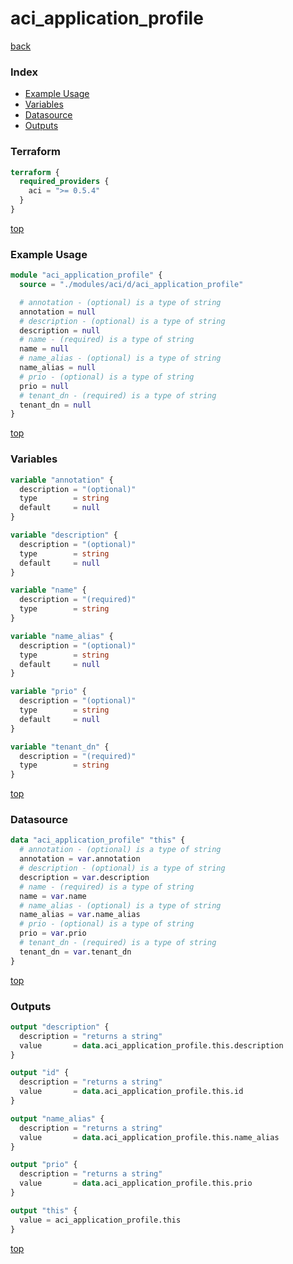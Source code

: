 # aci_application_profile

[back](../aci.md)

### Index

- [Example Usage](#example-usage)
- [Variables](#variables)
- [Datasource](#datasource)
- [Outputs](#outputs)

### Terraform

```terraform
terraform {
  required_providers {
    aci = ">= 0.5.4"
  }
}
```

[top](#index)

### Example Usage

```terraform
module "aci_application_profile" {
  source = "./modules/aci/d/aci_application_profile"

  # annotation - (optional) is a type of string
  annotation = null
  # description - (optional) is a type of string
  description = null
  # name - (required) is a type of string
  name = null
  # name_alias - (optional) is a type of string
  name_alias = null
  # prio - (optional) is a type of string
  prio = null
  # tenant_dn - (required) is a type of string
  tenant_dn = null
}
```

[top](#index)

### Variables

```terraform
variable "annotation" {
  description = "(optional)"
  type        = string
  default     = null
}

variable "description" {
  description = "(optional)"
  type        = string
  default     = null
}

variable "name" {
  description = "(required)"
  type        = string
}

variable "name_alias" {
  description = "(optional)"
  type        = string
  default     = null
}

variable "prio" {
  description = "(optional)"
  type        = string
  default     = null
}

variable "tenant_dn" {
  description = "(required)"
  type        = string
}
```

[top](#index)

### Datasource

```terraform
data "aci_application_profile" "this" {
  # annotation - (optional) is a type of string
  annotation = var.annotation
  # description - (optional) is a type of string
  description = var.description
  # name - (required) is a type of string
  name = var.name
  # name_alias - (optional) is a type of string
  name_alias = var.name_alias
  # prio - (optional) is a type of string
  prio = var.prio
  # tenant_dn - (required) is a type of string
  tenant_dn = var.tenant_dn
}
```

[top](#index)

### Outputs

```terraform
output "description" {
  description = "returns a string"
  value       = data.aci_application_profile.this.description
}

output "id" {
  description = "returns a string"
  value       = data.aci_application_profile.this.id
}

output "name_alias" {
  description = "returns a string"
  value       = data.aci_application_profile.this.name_alias
}

output "prio" {
  description = "returns a string"
  value       = data.aci_application_profile.this.prio
}

output "this" {
  value = aci_application_profile.this
}
```

[top](#index)